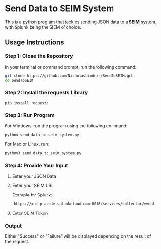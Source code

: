 # Send Data to SEIM System
This is a python program that tackles sending JSON data to a **SEIM** system, with Splunk being the SIEM of choice. 

## Usage Instructions
### Step 1: Clone the Repository
In your terminal or command prompt, run the following command:
```bash
git clone https://github.com/NicholasLindner/SendToSEIM.git
cd SendToSEIM
```

### Step 2: Install the requests Library
```bash
pip install requests
```

### Step 3: Run Program
For Windows, run the program using the following command:
```bash
python send_data_to_seim_system.py
```
For Mac or Linux, run:
```bash
python3 send_data_to_seim_system.py
```

### Step 4: Provide Your Input
1. Enter your JSON Data
2. Enter your SEIM URL


    Example for Splunk:
```bash
    https://prd-p-abcde.splunkcloud.com:8088/services/collector/event
```
3. Enter SEIM Token

### Output
Either "Success" or "Failure" will be displayed depending on the result of the request.
